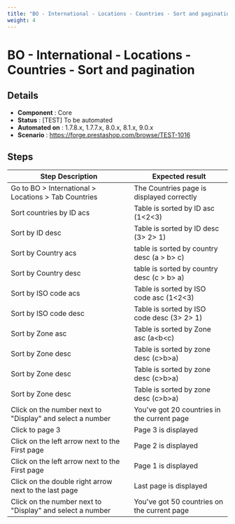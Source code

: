```yaml
---
title: "BO - International - Locations - Countries - Sort and pagination"
weight: 4
---
```


# BO - International - Locations - Countries - Sort and pagination
## Details
* **Component** : Core
* **Status** : [TEST] To be automated
* **Automated on** : 1.7.8.x, 1.7.7.x, 8.0.x, 8.1.x, 9.0.x
* **Scenario** : https://forge.prestashop.com/browse/TEST-1016

## Steps
| Step Description | Expected result |
| ----- | ----- |
| Go to BO > International > Locations > Tab Countries | The Countries page is displayed correctly |
| Sort countries by ID acs | Table is sorted by ID asc (1<2<3) |
| Sort by ID desc | Table is sorted by ID desc (3> 2> 1) |
| Sort by Country acs | table is sorted by country desc (a > b> c) |
| Sort by Country desc | table is sorted by country desc (c > b> a) |
| Sort by ISO code acs | Table is sorted by ISO code asc (1<2<3) |
| Sort by ISO code desc | Table is sorted by ISO code desc (3> 2> 1) |
| Sort by Zone asc | Table is sorted by Zone asc (a<b<c) |
| Sort by Zone desc | Table is sorted by zone desc (c>b>a) |
| Sort by Zone desc | Table is sorted by zone desc (c>b>a) |
| Sort by Zone desc | Table is sorted by zone desc (c>b>a) |
| Click on the number next to "Display" and select a number | You've got 20 countries in the current page |
| Click to page 3 | Page 3 is displayed |
| Click on the left arrow next to the First page | Page 2 is displayed |
| Click on the left arrow next to the First page | Page 1 is displayed |
| Click on the double right arrow next to the last page | Last page is displayed |
| Click on the number next to "Display" and select a number | You've got 50 countries on the current page |
